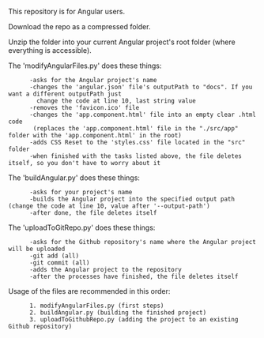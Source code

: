 This repository is for Angular users.

Download the repo as a compressed folder.

Unzip the folder into your current Angular project's root folder (where everything is accessible).

The 'modifyAngularFiles.py' does these things:

          -asks for the Angular project's name
          -changes the 'angular.json' file's outputPath to "docs". If you want a different outputPath just 
            change the code at line 10, last string value
          -removes the 'favicon.ico' file
          -changes the 'app.component.html' file into an empty clear .html code 
           (replaces the 'app.component.html' file in the "./src/app" folder with the 'app.component.html' in the root)
          -adds CSS Reset to the 'styles.css' file located in the "src" folder
          -when finished with the tasks listed above, the file deletes itself, so you don't have to worry about it
The 'buildAngular.py' does these things:

          -asks for your project's name
          -builds the Angular project into the specified output path (change the code at line 10, value after '--output-path')
          -after done, the file deletes itself
The 'uploadToGitRepo.py' does these things:

          -asks for the Github repository's name where the Angular project will be uploaded
          -git add (all)
          -git commit (all)
          -adds the Angular project to the repository
          -after the processes have finished, the file deletes itself
Usage of the files are recommended in this order:

          1. modifyAngularFiles.py (first steps)
          2. buildAngular.py (building the finished project)
          3. uploadToGithubRepo.py (adding the project to an existing Github repository)
